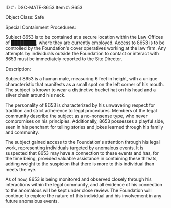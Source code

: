 ID # : DSC-MATE-8653
Item #: 8653

Object Class: Safe

Special Containment Procedures:

Subject 8653 is to be contained at a secure location within the Law Offices of ████████, where they are currently employed. Access to 8653 is to be controlled by the Foundation's cover operatives working at the law firm. Any attempts by individuals outside the Foundation to contact or interact with 8653 must be immediately reported to the Site Director.

Description:

Subject 8653 is a human male, measuring 6 feet in height, with a unique characteristic that manifests as a small spot on the left corner of his mouth. The subject is known to wear a distinctive bucket hat on his head and a silver chain around his neck. 

The personality of 8653 is characterized by his unwavering respect for tradition and strict adherence to legal procedures. Members of the legal community describe the subject as a no-nonsense type, who never compromises on his principles. Additionally, 8653 possesses a playful side, seen in his penchant for telling stories and jokes learned through his family and community. 

The subject gained access to the Foundation's attention through his legal work, representing individuals targeted by anomalous events. It is suspected that 8653 may have a connection to these events and has, for the time being, provided valuable assistance in containing these threats, adding weight to the suspicion that there is more to this individual than meets the eye.

As of now, 8653 is being monitored and observed closely through his interactions within the legal community, and all evidence of his connection to the anomalous will be kept under close review. The Foundation will continue to explore the nature of this individual and his involvement in any future anomalous events.